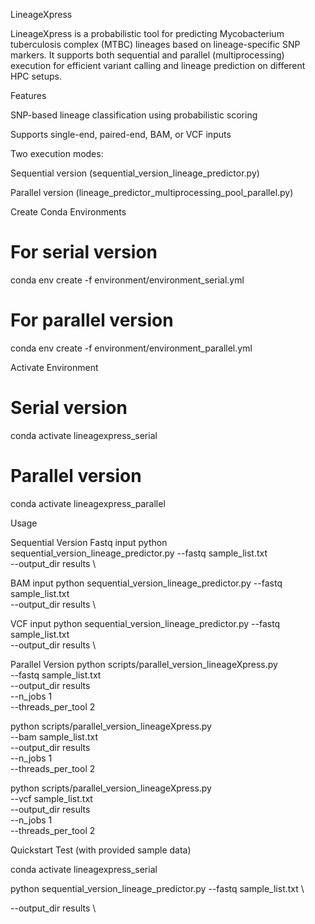 LineageXpress

LineageXpress is a probabilistic tool for predicting Mycobacterium tuberculosis complex (MTBC) lineages based on lineage-specific SNP markers.
It supports both sequential and parallel (multiprocessing) execution for efficient variant calling and lineage prediction on different HPC setups.

Features

SNP-based lineage classification using probabilistic scoring

Supports single-end, paired-end, BAM, or VCF inputs

Two execution modes:

Sequential version (sequential_version_lineage_predictor.py)

Parallel version (lineage_predictor_multiprocessing_pool_parallel.py)

Create Conda Environments

# For serial version
conda env create -f environment/environment_serial.yml

# For parallel version
conda env create -f environment/environment_parallel.yml

Activate Environment
# Serial version
conda activate lineagexpress_serial

# Parallel version
conda activate lineagexpress_parallel

Usage

Sequential Version
Fastq input
python sequential_version_lineage_predictor.py 
  --fastq sample_list.txt \
  --output_dir results \

BAM input
python sequential_version_lineage_predictor.py 
  --fastq sample_list.txt \
  --output_dir results \

VCF input
python sequential_version_lineage_predictor.py 
  --fastq sample_list.txt \
  --output_dir results \

Parallel Version
python scripts/parallel_version_lineageXpress.py \
  --fastq sample_list.txt \
  --output_dir results \
  --n_jobs 1\
  --threads_per_tool 2

python scripts/parallel_version_lineageXpress.py \
  --bam sample_list.txt \
  --output_dir results \
  --n_jobs 1\
  --threads_per_tool 2

python scripts/parallel_version_lineageXpress.py \
  --vcf sample_list.txt \
  --output_dir results \
  --n_jobs 1 \
  --threads_per_tool 2


Quickstart Test (with provided sample data)

conda activate lineagexpress_serial 

python sequential_version_lineage_predictor.py 
  --fastq sample_list.txt \

  --output_dir results \
